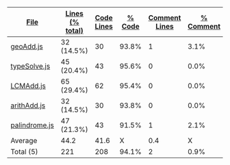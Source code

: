 
|[File](https://github.com/Agentx1943/APCSp-CreationProject/tree/main/statistics%2Fjavascript%2Fname_ascending.md%2F)|[Lines (% total)](https://github.com/Agentx1943/APCSp-CreationProject/tree/main/statistics%2Fjavascript%2Flines_descending.md%2F)|[Code Lines](https://github.com/Agentx1943/APCSp-CreationProject/tree/main/statistics%2Fjavascript%2Fcode_descending.md%2F)|[% Code](https://github.com/Agentx1943/APCSp-CreationProject/tree/main/statistics%2Fjavascript%2Fproportion_code_descending.md%2F)|[Comment Lines](https://github.com/Agentx1943/APCSp-CreationProject/tree/main/statistics%2Fjavascript%2Fcomments_descending.md%2F)|[% Comment](https://github.com/Agentx1943/APCSp-CreationProject/tree/main/statistics%2Fjavascript%2Fproportion_comments_descending.md%2F)|[Blank Lines](https://github.com/Agentx1943/APCSp-CreationProject/tree/main/statistics%2Fjavascript%2Fblanks_descending.md%2F)|[% Blank](https://github.com/Agentx1943/APCSp-CreationProject/tree/main/statistics%2Fjavascript%2Fproportion_blanks_descending.md%2F)|
| --- | --- | --- | --- | --- | --- | --- | --- |
|[geoAdd.js](https://github.com/Agentx1943/APCSp-CreationProject/tree/main/src%2FgeoAdd.js)|32 (14.5%)|30|93.8%|1|3.1%|1|3.1%|
|[typeSolve.js](https://github.com/Agentx1943/APCSp-CreationProject/tree/main/src%2FtypeSolve.js)|45 (20.4%)|43|95.6%|0|0.0%|2|4.4%|
|[LCMAdd.js](https://github.com/Agentx1943/APCSp-CreationProject/tree/main/src%2FLCMAdd.js)|65 (29.4%)|62|95.4%|0|0.0%|3|4.6%|
|[arithAdd.js](https://github.com/Agentx1943/APCSp-CreationProject/tree/main/src%2FarithAdd.js)|32 (14.5%)|30|93.8%|0|0.0%|2|6.3%|
|[palindrome.js](https://github.com/Agentx1943/APCSp-CreationProject/tree/main/src%2Fpalindrome.js)|47 (21.3%)|43|91.5%|1|2.1%|3|6.4%|
|Average |44.2|41.6|X|0.4|X|2.2|X|
|Total (5)|221|208|94.1%|2| 0.9%|11|5.0%|